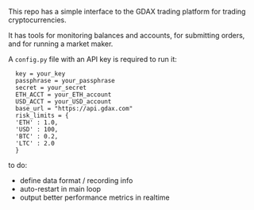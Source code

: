  This repo has a simple interface to the GDAX trading
 platform for trading cryptocurrencies.

 It has tools for monitoring balances and accounts, for submitting orders, and for running a market maker.

 A `config.py` file with an API key is required to run it:

```
  key = your_key 
  passphrase = your_passphrase 
  secret = your_secret 
  ETH_ACCT = your_ETH_account 
  USD_ACCT = your_USD_account 
  base_url = "https://api.gdax.com"
  risk_limits = {
  'ETH' : 1.0,
  'USD' : 100,
  'BTC' : 0.2,
  'LTC' : 2.0
  }
```


to do:
  * define data format / recording info
  * auto-restart in main loop
  * output better performance metrics in realtime
  
